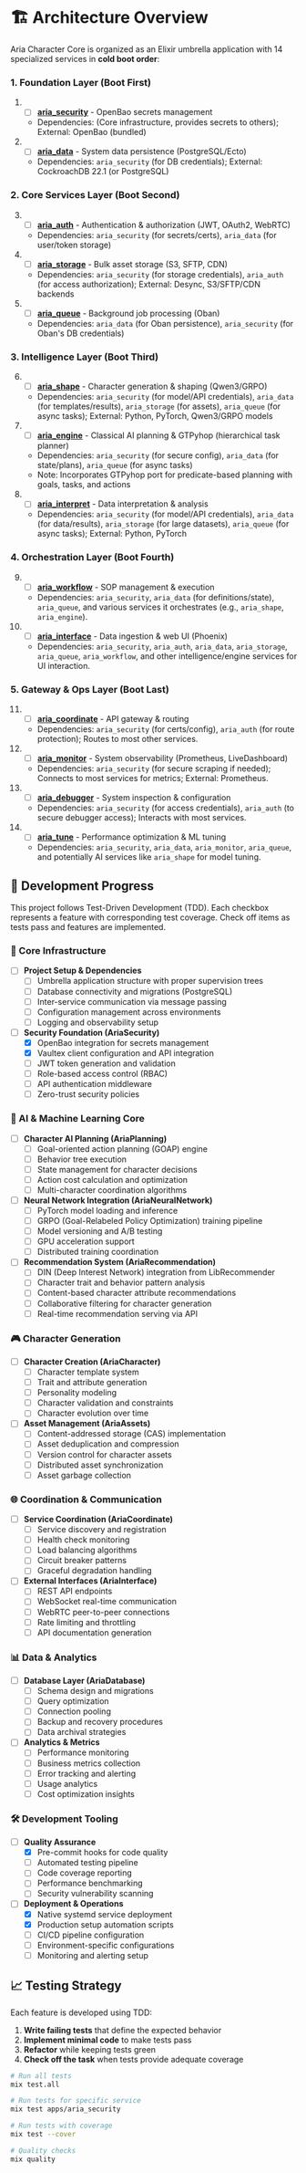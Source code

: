 # 🏗️ Architecture Overview

Aria Character Core is organized as an Elixir umbrella application with 14 specialized services in **cold boot order**:

### **1. Foundation Layer** (Boot First)

1.  - [ ] **[aria_security](../apps/aria_security/)** - OpenBao secrets management
    - Dependencies: (Core infrastructure, provides secrets to others); External: OpenBao (bundled)
2.  - [ ] **[aria_data](../apps/aria_data/)** - System data persistence (PostgreSQL/Ecto)
    - Dependencies: `aria_security` (for DB credentials); External: CockroachDB 22.1 (or PostgreSQL)

### **2. Core Services Layer** (Boot Second)

3.  - [ ] **[aria_auth](../apps/aria_auth/)** - Authentication & authorization (JWT, OAuth2, WebRTC)
    - Dependencies: `aria_security` (for secrets/certs), `aria_data` (for user/token storage)
4.  - [ ] **[aria_storage](../apps/aria_storage/)** - Bulk asset storage (S3, SFTP, CDN)
    - Dependencies: `aria_security` (for storage credentials), `aria_auth` (for access authorization); External: Desync, S3/SFTP/CDN backends
5.  - [ ] **[aria_queue](../apps/aria_queue/)** - Background job processing (Oban)
    - Dependencies: `aria_data` (for Oban persistence), `aria_security` (for Oban's DB credentials)

### **3. Intelligence Layer** (Boot Third)

6.  - [ ] **[aria_shape](../apps/aria_shape/)** - Character generation & shaping (Qwen3/GRPO)
    - Dependencies: `aria_security` (for model/API credentials), `aria_data` (for templates/results), `aria_storage` (for assets), `aria_queue` (for async tasks); External: Python, PyTorch, Qwen3/GRPO models
7.  - [ ] **[aria_engine](../apps/aria_engine/)** - Classical AI planning & GTPyhop (hierarchical task planner)
    - Dependencies: `aria_security` (for secure config), `aria_data` (for state/plans), `aria_queue` (for async tasks)
    - Note: Incorporates GTPyhop port for predicate-based planning with goals, tasks, and actions
8.  - [ ] **[aria_interpret](../apps/aria_interpret/)** - Data interpretation & analysis
    - Dependencies: `aria_security` (for model/API credentials), `aria_data` (for data/results), `aria_storage` (for large datasets), `aria_queue` (for async tasks); External: Python, PyTorch

### **4. Orchestration Layer** (Boot Fourth)

9.  - [ ] **[aria_workflow](../apps/aria_workflow/)** - SOP management & execution
    - Dependencies: `aria_security`, `aria_data` (for definitions/state), `aria_queue`, and various services it orchestrates (e.g., `aria_shape`, `aria_engine`).
10. - [ ] **[aria_interface](../apps/aria_interface/)** - Data ingestion & web UI (Phoenix)
    - Dependencies: `aria_security`, `aria_auth`, `aria_data`, `aria_storage`, `aria_queue`, `aria_workflow`, and other intelligence/engine services for UI interaction.

### **5. Gateway & Ops Layer** (Boot Last)

11. - [ ] **[aria_coordinate](../apps/aria_coordinate/)** - API gateway & routing
    - Dependencies: `aria_security` (for certs/config), `aria_auth` (for route protection); Routes to most other services.
12. - [ ] **[aria_monitor](../apps/aria_monitor/)** - System observability (Prometheus, LiveDashboard)
    - Dependencies: `aria_security` (for secure scraping if needed); Connects to most services for metrics; External: Prometheus.
13. - [ ] **[aria_debugger](../apps/aria_debugger/)** - System inspection & configuration
    - Dependencies: `aria_security` (for access credentials), `aria_auth` (to secure debugger access); Interacts with most services.
14. - [ ] **[aria_tune](../apps/aria_tune/)** - Performance optimization & ML tuning
    - Dependencies: `aria_security`, `aria_data`, `aria_monitor`, `aria_queue`, and potentially AI services like `aria_shape` for model tuning.

## 🎯 Development Progress

This project follows Test-Driven Development (TDD). Each checkbox represents a feature with corresponding test coverage. Check off items as tests pass and features are implemented.

### 🚀 Core Infrastructure

- [ ] **Project Setup & Dependencies**
  - [ ] Umbrella application structure with proper supervision trees
  - [ ] Database connectivity and migrations (PostgreSQL)
  - [ ] Inter-service communication via message passing
  - [ ] Configuration management across environments
  - [ ] Logging and observability setup

- [ ] **Security Foundation (AriaSecurity)**
  - [x] OpenBao integration for secrets management
  - [x] Vaultex client configuration and API integration  
  - [ ] JWT token generation and validation
  - [ ] Role-based access control (RBAC)
  - [ ] API authentication middleware
  - [ ] Zero-trust security policies

### 🧠 AI & Machine Learning Core

- [ ] **Character AI Planning (AriaPlanning)**
  - [ ] Goal-oriented action planning (GOAP) engine
  - [ ] Behavior tree execution
  - [ ] State management for character decisions
  - [ ] Action cost calculation and optimization
  - [ ] Multi-character coordination algorithms

- [ ] **Neural Network Integration (AriaNeuralNetwork)**
  - [ ] PyTorch model loading and inference
  - [ ] GRPO (Goal-Relabeled Policy Optimization) training pipeline
  - [ ] Model versioning and A/B testing
  - [ ] GPU acceleration support
  - [ ] Distributed training coordination

- [ ] **Recommendation System (AriaRecommendation)**
  - [ ] DIN (Deep Interest Network) integration from LibRecommender
  - [ ] Character trait and behavior pattern analysis
  - [ ] Content-based character attribute recommendations
  - [ ] Collaborative filtering for character generation
  - [ ] Real-time recommendation serving via API

### 🎮 Character Generation

- [ ] **Character Creation (AriaCharacter)**
  - [ ] Character template system
  - [ ] Trait and attribute generation
  - [ ] Personality modeling
  - [ ] Character validation and constraints
  - [ ] Character evolution over time

- [ ] **Asset Management (AriaAssets)**
  - [ ] Content-addressed storage (CAS) implementation
  - [ ] Asset deduplication and compression
  - [ ] Version control for character assets
  - [ ] Distributed asset synchronization
  - [ ] Asset garbage collection

### 🌐 Coordination & Communication

- [ ] **Service Coordination (AriaCoordinate)**
  - [ ] Service discovery and registration
  - [ ] Health check monitoring
  - [ ] Load balancing algorithms
  - [ ] Circuit breaker patterns
  - [ ] Graceful degradation handling

- [ ] **External Interfaces (AriaInterface)**
  - [ ] REST API endpoints
  - [ ] WebSocket real-time communication
  - [ ] WebRTC peer-to-peer connections
  - [ ] Rate limiting and throttling
  - [ ] API documentation generation

### 📊 Data & Analytics

- [ ] **Database Layer (AriaDatabase)**
  - [ ] Schema design and migrations
  - [ ] Query optimization
  - [ ] Connection pooling
  - [ ] Backup and recovery procedures
  - [ ] Data archival strategies

- [ ] **Analytics & Metrics**
  - [ ] Performance monitoring
  - [ ] Business metrics collection
  - [ ] Error tracking and alerting
  - [ ] Usage analytics
  - [ ] Cost optimization insights

### 🛠️ Development Tooling

- [ ] **Quality Assurance**
  - [x] Pre-commit hooks for code quality
  - [ ] Automated testing pipeline
  - [ ] Code coverage reporting
  - [ ] Performance benchmarking
  - [ ] Security vulnerability scanning

- [ ] **Deployment & Operations**
  - [x] Native systemd service deployment
  - [x] Production setup automation scripts
  - [ ] CI/CD pipeline configuration
  - [ ] Environment-specific configurations
  - [ ] Monitoring and alerting setup

## 📈 Testing Strategy

Each feature is developed using TDD:

1. **Write failing tests** that define the expected behavior
2. **Implement minimal code** to make tests pass
3. **Refactor** while keeping tests green
4. **Check off the task** when tests provide adequate coverage

```bash
# Run all tests
mix test.all

# Run tests for specific service
mix test apps/aria_security

# Run tests with coverage
mix test --cover

# Quality checks
mix quality
